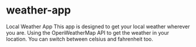# weather-app
Local Weather App
This app is designed to get your local weather wherever you are. 
Using the OpenWeatherMap API to get the weather in your location.
You can switch between celsius and fahrenheit too.

